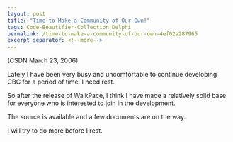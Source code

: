 ```yaml
---
layout: post
title: "Time to Make a Community of Our Own!"
tags: Code-Beautifier-Collection Delphi
permalink: /time-to-make-a-community-of-our-own-4ef02a287965
excerpt_separator: <!--more-->
---
```

(CSDN March 23, 2006)

Lately I have been very busy and uncomfortable to continue developing CBC for a period of time. I need rest.

So after the release of WalkPace, I think I have made a relatively solid base for everyone who is interested to join in the development.
<!--more-->

The source is available and a few documents are on the way.

I will try to do more before I rest.
